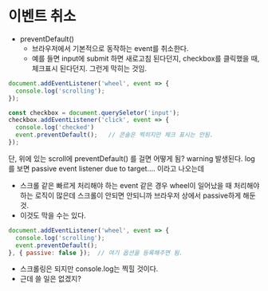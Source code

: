 # 이벤트 취소

- preventDefault()
  - 브라우저에서 기본적으로 동작하는 event를 취소한다.
  - 예를 들면 input에 submit 하면 새로고침 된다던지, checkbox를 클릭했을 때, 체크표시 된다던지. 그런게 막히는 것임.

```javascript
document.addEventListener('wheel', event => {
  console.log('scrolling');
});

const checkbox = document.querySeletor('input');
checkbox.addEventListener('click', event => {
  console.log('checked')
  event.preventDefault();   // 콘솔은 찍히지만 체크 표시는 안됨.
});
```

단, 위에 있는 scroll에 preventDefault() 를 걸면 어떻게 됨? warning 발생된다. log를 보면 passive event listener due to target…. 이라고 나오는데

- 스크롤 같은 빠르게 처리해야 하는 event 같은 경우 wheel이 일어났을 때 처리해야 하는 로직이 많은데 스크롤이 안되면 안되니까 브라우저 상에서 passive하게 해둔 것.
- 이것도 막을 수는 있다.

```javascript
document.addEventListener('wheel', event => {
  console.log('scrolling');
  event.preventDefault();
}, { passive: false });  // 여기 옵션을 등록해주면 됨.
```

- 스크롤링은 되지만 console.log는 찍힐 것이다.
- 근데 쓸 일은 없겠지?
